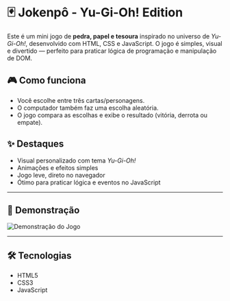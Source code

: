 # 🃏 Jokenpô - Yu-Gi-Oh! Edition

Este é um mini jogo de **pedra, papel e tesoura** inspirado no universo de *Yu-Gi-Oh!*, desenvolvido com HTML, CSS e JavaScript. O jogo é simples, visual e divertido — perfeito para praticar lógica de programação e manipulação de DOM.

## 🎮 Como funciona

- Você escolhe entre três cartas/personagens.
- O computador também faz uma escolha aleatória.
- O jogo compara as escolhas e exibe o resultado (vitória, derrota ou empate).

## ✨ Destaques

- Visual personalizado com tema *Yu-Gi-Oh!*
- Animações e efeitos simples
- Jogo leve, direto no navegador
- Ótimo para praticar lógica e eventos no JavaScript


---

## 🎥 Demonstração

![Demonstração do Jogo](./src/Arquivos/print-video/demonstração.gif)

---

## 🛠️ Tecnologias

- HTML5
- CSS3
- JavaScript

